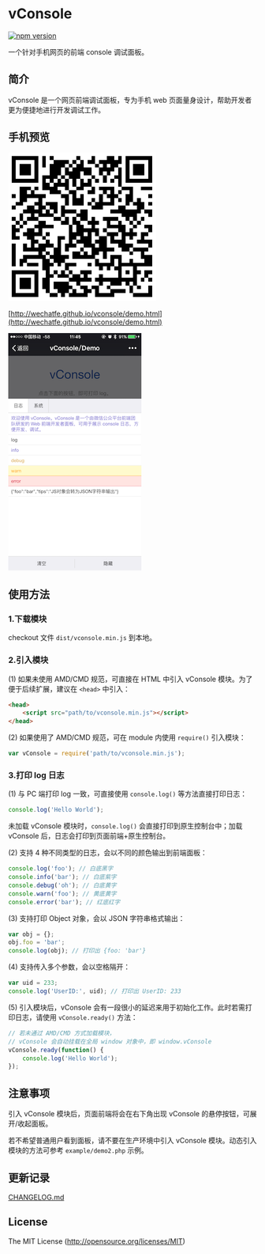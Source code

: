 vConsole
==============================
[![npm version](https://badge.fury.io/js/vconsole.svg)](https://badge.fury.io/js/vconsole) 

一个针对手机网页的前端 console 调试面板。


## 简介

vConsole 是一个网页前端调试面板，专为手机 web 页面量身设计，帮助开发者更为便捷地进行开发调试工作。

## 手机预览

![](./example/snapshot/qrcode.png)

[http://wechatfe.github.io/vconsole/demo.html](http://wechatfe.github.io/vconsole/demo.html)

![](./example/snapshot/log_panel.png)

## 使用方法

### 1.下载模块

checkout 文件 `dist/vconsole.min.js` 到本地。

### 2.引入模块

(1) 如果未使用 AMD/CMD 规范，可直接在 HTML 中引入 vConsole 模块。为了便于后续扩展，建议在 `<head>` 中引入：

```html
<head>
	<script src="path/to/vconsole.min.js"></script>
</head>
```

(2) 如果使用了 AMD/CMD 规范，可在 module 内使用 `require()` 引入模块：

```javascript
var vConsole = require('path/to/vconsole.min.js');
```

### 3.打印 log 日志

(1) 与 PC 端打印 log 一致，可直接使用 `console.log()` 等方法直接打印日志：

```javascript
console.log('Hello World');
```

未加载 vConsole 模块时，`console.log()` 会直接打印到原生控制台中；加载 vConsole 后，日志会打印到页面前端+原生控制台。

(2) 支持 4 种不同类型的日志，会以不同的颜色输出到前端面板：

```javascript
console.log('foo'); // 白底黑字
console.info('bar'); // 白底紫字
console.debug('oh'); // 白底黄字
console.warn('foo'); // 黄底黄字
console.error('bar'); // 红底红字
```

(3) 支持打印 Object 对象，会以 JSON 字符串格式输出：

```javascript
var obj = {};
obj.foo = 'bar';
console.log(obj); // 打印出 {foo: 'bar'}
```

(4) 支持传入多个参数，会以空格隔开：

```javascript
var uid = 233;
console.log('UserID:', uid); // 打印出 UserID: 233
```

(5) 引入模块后，vConsole 会有一段很小的延迟来用于初始化工作。此时若需打印日志，请使用 `vConsole.ready()` 方法：

```javascript
// 若未通过 AMD/CMD 方式加载模块，
// vConsole 会自动挂载在全局 window 对象中，即 window.vConsole
vConsole.ready(function() {
	console.log('Hello World');
});
```

## 注意事项

引入 vConsole 模块后，页面前端将会在右下角出现 vConsole 的悬停按钮，可展开/收起面板。

若不希望普通用户看到面板，请不要在生产环境中引入 vConsole 模块。动态引入模块的方法可参考 `example/demo2.php` 示例。

## 更新记录

[CHANGELOG.md](./CHANGELOG.md)

## License

The MIT License (http://opensource.org/licenses/MIT)